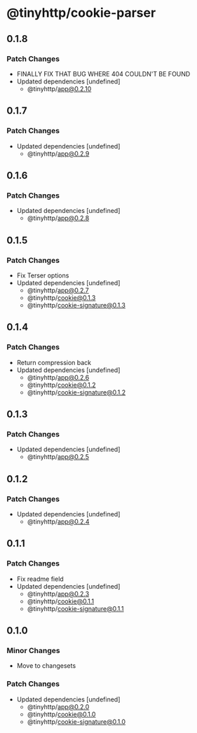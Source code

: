 # @tinyhttp/cookie-parser

## 0.1.8

### Patch Changes

- FINALLY FIX THAT BUG WHERE 404 COULDN'T BE FOUND
- Updated dependencies [undefined]
  - @tinyhttp/app@0.2.10

## 0.1.7

### Patch Changes

- Updated dependencies [undefined]
  - @tinyhttp/app@0.2.9

## 0.1.6

### Patch Changes

- Updated dependencies [undefined]
  - @tinyhttp/app@0.2.8

## 0.1.5

### Patch Changes

- Fix Terser options
- Updated dependencies [undefined]
  - @tinyhttp/app@0.2.7
  - @tinyhttp/cookie@0.1.3
  - @tinyhttp/cookie-signature@0.1.3

## 0.1.4

### Patch Changes

- Return compression back
- Updated dependencies [undefined]
  - @tinyhttp/app@0.2.6
  - @tinyhttp/cookie@0.1.2
  - @tinyhttp/cookie-signature@0.1.2

## 0.1.3

### Patch Changes

- Updated dependencies [undefined]
  - @tinyhttp/app@0.2.5

## 0.1.2

### Patch Changes

- Updated dependencies [undefined]
  - @tinyhttp/app@0.2.4

## 0.1.1

### Patch Changes

- Fix readme field
- Updated dependencies [undefined]
  - @tinyhttp/app@0.2.3
  - @tinyhttp/cookie@0.1.1
  - @tinyhttp/cookie-signature@0.1.1

## 0.1.0

### Minor Changes

- Move to changesets

### Patch Changes

- Updated dependencies [undefined]
  - @tinyhttp/app@0.2.0
  - @tinyhttp/cookie@0.1.0
  - @tinyhttp/cookie-signature@0.1.0
